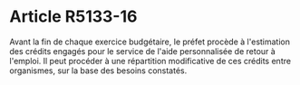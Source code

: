 # Article R5133-16

Avant la fin de chaque exercice budgétaire, le préfet procède à l'estimation des crédits engagés pour le service de l'aide personnalisée de retour à l'emploi. Il peut procéder à une répartition modificative de ces crédits entre organismes, sur la base des besoins constatés.